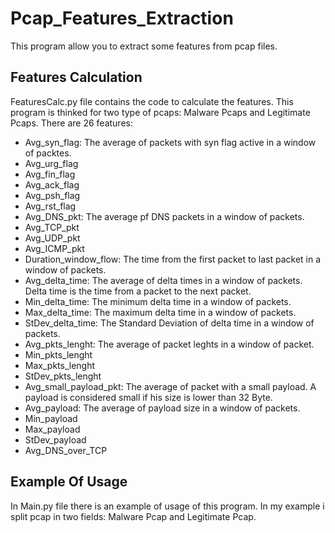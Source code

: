 # Pcap_Features_Extraction
This program allow you to extract some features from pcap files.
## Features Calculation
FeaturesCalc.py file contains the code to calculate the features. This program is thinked for two type of pcaps: Malware Pcaps and Legitimate Pcaps. There are 26 features:
- Avg_syn_flag: The average of packets with syn flag active in a window of packtes.
- Avg_urg_flag
- Avg_fin_flag
- Avg_ack_flag
- Avg_psh_flag
- Avg_rst_flag
- Avg_DNS_pkt: The average pf DNS packets in a window of packets.
- Avg_TCP_pkt
- Avg_UDP_pkt
- Avg_ICMP_pkt
- Duration_window_flow: The time from the first packet to last packet in a window of packets.
- Avg_delta_time: The average of delta times in a window of packets. Delta time is the time from a packet to the next packet.
- Min_delta_time: The minimum delta time in a window of packets. 
- Max_delta_time: The maximum delta time in a window of packets. 
- StDev_delta_time: The Standard Deviation of delta time in a window of packets.
- Avg_pkts_lenght: The average of packet leghts in a window of packet.
- Min_pkts_lenght
- Max_pkts_lenght
- StDev_pkts_lenght
- Avg_small_payload_pkt: The average of packet with a small payload. A payload is considered small if his size is lower than 32 Byte.
- Avg_payload: The average of payload size in a window of packets.
- Min_payload
- Max_payload
- StDev_payload
- Avg_DNS_over_TCP
## Example Of Usage
In Main.py file there is an example of usage of this program. In my example i split pcap in two fields: Malware Pcap and Legitimate Pcap.
